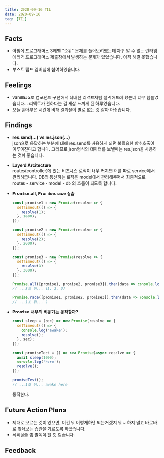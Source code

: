 ```yaml
---
title: 2020-09-16 TIL
date: 2020-09-16
tag: [TIL]
---
```


## Facts

- 아침에 프로그래머스 3레벨 "순위" 문제를 풀어보려했는데 자꾸 알 수 없는 런타임 에러가 프로그래머스 제출창에서 발생하는 문제가 있었습니다. 아직 해결 못했습니다.
- 부스트 캠프 멤버십에 참여하였습니다.

## Feelings

- vanillaJS로 컴포넌트 구현해서 최대한 리액트처럼 설계해보려 했는데 너무 힘들었습니다... 리액트가 편하다는 걸 새삼 느끼게 된 하루였습니다.
- 오늘 쏟아부은 시간에 비해 결과물이 별로 없는 것 같아 아쉽습니다.

## Findings

- **res.send(...) vs res.json(...)**  
  json으로 응답하는 부분에 대해 res.send를 사용하게 되면 불필요한 함수호출이 이루어진다고 합니다. 그러므로 json형식의 데이터를 보낼때는 res.json을 사용하는 것이 좋습니다.
- **Layerd Arcitecture**  
  routes(controller)에 있는 비즈니스 로직이 너무 커지면 이를 따로 service에서 관리해줍니다. DB와 통신하는 로직은 model에서 관리해주어서 최종적으로 routes - service - model - db 의 흐름이 되도록 합니다.
- **Promise.all, Promise.race 실습**  

    ```js
    const promise1 = new Promise(resolve => {
      setTimeout(() => {
        resolve(1);
      }, 1000);
    });

    const promise2 = new Promise(resolve => {
      setTimeout(() => {
        resolve(2);
      }, 2000);
    });

    const promise3 = new Promise(resolve => {
      setTimeout(() => {
        resolve(3)
      }, 3000);
    });

    Promise.all([promise1, promise2, promise3]).then(data => console.log(data));
    // ...3초 뒤... [1, 2, 3]

    Promise.race([promise1, promise2, promise3]).then(data => console.log(data));
    // ...1초 뒤... 1
    ```

- **Promise 내부의 비동기는 동작할까?**

    ```js
    const sleep = (sec) => new Promise(resolve => {
      setTimeout(() => {
        console.log('awake');
        resolve();
      }, sec);
    });

    const promiseTest = () => new Promise(async resolve => {
      await sleep(1000);
      console.log('here');
      resolve();
    });

    promiseTest();
    // ...1초 뒤... awake here
    ```

    동작한다.

## Future Action Plans

- 제대로 모르는 것이 있으면, 이건 뭐 이렇게하면 되는거겠지 뭐 ~ 하지 말고 바로바로 찾아보는 습관을 기르도록 하겠습니다.
- 뇌피셜을 좀 줄여야 할 것 같습니다.

## Feedback
